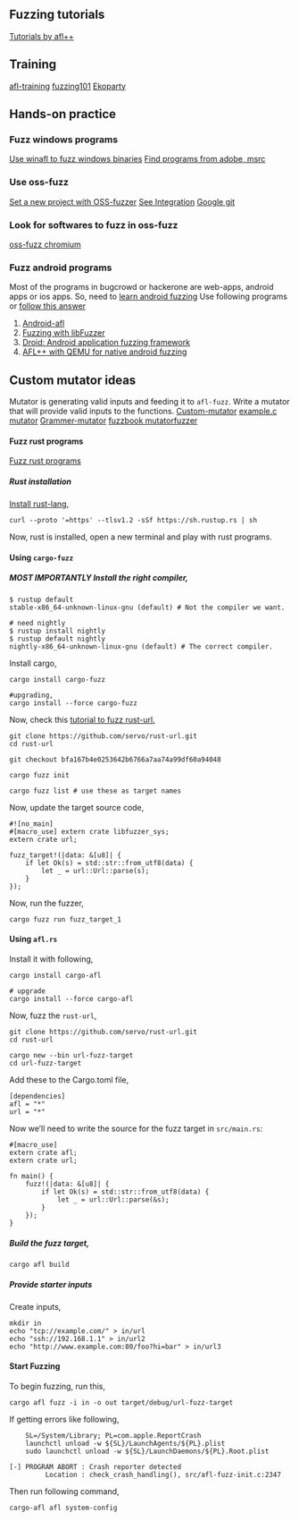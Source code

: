 ## Fuzzing tutorials
[Tutorials by afl++](https://github.com/AFLplusplus/AFLplusplus/blob/stable/docs/tutorials.md)

## Training
[afl-training](https://github.com/mykter/afl-training)
[fuzzing101](https://github.com/antonio-morales/Fuzzing101)
[Ekoparty](https://github.com/antonio-morales/EkoParty_Advanced_Fuzzing_Workshop)

## Hands-on practice
### Fuzz windows programs
[Use winafl to fuzz windows binaries](https://github.com/googleprojectzero/winafl?tab=readme-ov-file#known-cves)
[Find programs from adobe, msrc](https://www.microsoft.com/en-us/msrc/bounty)

### Use oss-fuzz
[Set a new project with OSS-fuzzer](https://google.github.io/oss-fuzz/getting-started/new-project-guide/)
[See Integration](https://google.github.io/oss-fuzz/getting-started/integration-rewards/)
[Google git](https://chromium.googlesource.com/)

### Look for softwares to fuzz in oss-fuzz
[oss-fuzz chromium](https://bugs.chromium.org/p/oss-fuzz/issues/list?q=&can=1)

### Fuzz android programs
Most of the programs in bugcrowd or hackerone are web-apps, android apps or ios apps. So, need to [learn android fuzzing](https://security.googleblog.com/2023/08/android-goes-all-in-on-fuzzing.html)
Use following programs or [follow this answer](https://reverseengineering.stackexchange.com/a/20861)
1. [Android-afl](https://github.com/ele7enxxh/android-afl)
2. [Fuzzing with libFuzzer](https://source.android.com/docs/security/test/libfuzzer)
3. [Droid: Android application fuzzing framework](https://github.com/ajinabraham/Droid-Application-Fuzz-Framework)
4. [AFL++ with QEMU for native android fuzzing](https://alephsecurity.com/2021/11/16/fuzzing-qemu-android/)

## Custom mutator ideas
Mutator is generating valid inputs and feeding it to `afl-fuzz`. Write a mutator that will provide valid inputs to the functions.
[Custom-mutator](https://aflplus.plus/docs/custom_mutators/)
[example.c mutator](https://github.com/AFLplusplus/AFLplusplus/blob/stable/custom_mutators/examples/example.c#L51)
[Grammer-mutator](https://github.com/AFLplusplus/Grammar-Mutator)
[fuzzbook mutatorfuzzer](https://www.fuzzingbook.org/beta/html/MutationFuzzer.html)

#### Fuzz rust programs
[Fuzz rust programs](https://rust-fuzz.github.io/book/introduction.html)

##### Rust installation
[Install rust-lang](https://www.rust-lang.org/learn/get-started),
```
curl --proto '=https' --tlsv1.2 -sSf https://sh.rustup.rs | sh
```
Now, rust is installed, open a new terminal and play with rust programs.

#### Using `cargo-fuzz` 

##### MOST IMPORTANTLY Install the right compiler,
```
$ rustup default
stable-x86_64-unknown-linux-gnu (default) # Not the compiler we want.

# need nightly
$ rustup install nightly
$ rustup default nightly
nightly-x86_64-unknown-linux-gnu (default) # The correct compiler.
```

Install cargo,
```
cargo install cargo-fuzz

#upgrading,
cargo install --force cargo-fuzz
```

Now, check this [tutorial to fuzz rust-url.](https://rust-fuzz.github.io/book/cargo-fuzz/tutorial.html)
```
git clone https://github.com/servo/rust-url.git
cd rust-url

git checkout bfa167b4e0253642b6766a7aa74a99df60a94048

cargo fuzz init

cargo fuzz list # use these as target names
```

Now, update the target source code,
```
#![no_main]
#[macro_use] extern crate libfuzzer_sys;
extern crate url;

fuzz_target!(|data: &[u8]| {
    if let Ok(s) = std::str::from_utf8(data) {
        let _ = url::Url::parse(s);
    }
});
```


Now, run the fuzzer,
```
cargo fuzz run fuzz_target_1
```

#### Using `afl.rs`
Install it with following,
```
cargo install cargo-afl

# upgrade
cargo install --force cargo-afl
```

Now, fuzz the `rust-url`,
```
git clone https://github.com/servo/rust-url.git
cd rust-url

cargo new --bin url-fuzz-target
cd url-fuzz-target
```
Add these to the Cargo.toml file,
```
[dependencies]
afl = "*"
url = "*"
```

Now we’ll need to write the source for the fuzz target in `src/main.rs`:
```
#[macro_use]
extern crate afl;
extern crate url;

fn main() {
    fuzz!(|data: &[u8]| {
        if let Ok(s) = std::str::from_utf8(data) {
            let _ = url::Url::parse(&s);
        }
    });
}
```

##### Build the fuzz target,
```
cargo afl build
```

##### Provide starter inputs
Create inputs,
```
mkdir in
echo "tcp://example.com/" > in/url
echo "ssh://192.168.1.1" > in/url2
echo "http://www.example.com:80/foo?hi=bar" > in/url3
```

#### Start Fuzzing
To begin fuzzing, run this,
```
cargo afl fuzz -i in -o out target/debug/url-fuzz-target
```

If getting errors like following,
```
    SL=/System/Library; PL=com.apple.ReportCrash
    launchctl unload -w ${SL}/LaunchAgents/${PL}.plist
    sudo launchctl unload -w ${SL}/LaunchDaemons/${PL}.Root.plist

[-] PROGRAM ABORT : Crash reporter detected
         Location : check_crash_handling(), src/afl-fuzz-init.c:2347
```

Then run following command,
```
cargo-afl afl system-config
```
